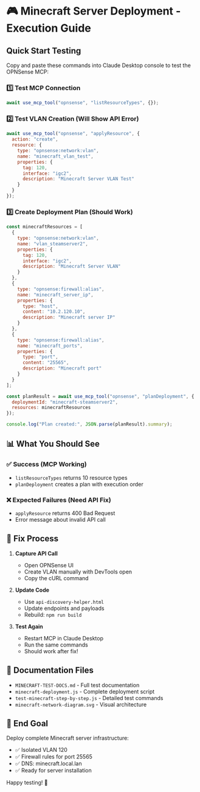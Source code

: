 # 🎮 Minecraft Server Deployment - Execution Guide

## Quick Start Testing

Copy and paste these commands into Claude Desktop console to test the OPNSense MCP:

### 1️⃣ Test MCP Connection
```javascript
await use_mcp_tool("opnsense", "listResourceTypes", {});
```

### 2️⃣ Test VLAN Creation (Will Show API Error)
```javascript
await use_mcp_tool("opnsense", "applyResource", {
  action: "create",
  resource: {
    type: "opnsense:network:vlan",
    name: "minecraft_vlan_test",
    properties: {
      tag: 120,
      interface: "igc2",
      description: "Minecraft Server VLAN Test"
    }
  }
});
```

### 3️⃣ Create Deployment Plan (Should Work)
```javascript
const minecraftResources = [
  {
    type: "opnsense:network:vlan",
    name: "vlan_steamserver2",
    properties: {
      tag: 120,
      interface: "igc2",
      description: "Minecraft Server VLAN"
    }
  },
  {
    type: "opnsense:firewall:alias",
    name: "minecraft_server_ip",
    properties: {
      type: "host",
      content: "10.2.120.10",
      description: "Minecraft server IP"
    }
  },
  {
    type: "opnsense:firewall:alias",
    name: "minecraft_ports",
    properties: {
      type: "port",
      content: "25565",
      description: "Minecraft port"
    }
  }
];

const planResult = await use_mcp_tool("opnsense", "planDeployment", {
  deploymentId: "minecraft-steamserver2",
  resources: minecraftResources
});

console.log("Plan created:", JSON.parse(planResult).summary);
```

## 📊 What You Should See

### ✅ Success (MCP Working)
- `listResourceTypes` returns 10 resource types
- `planDeployment` creates a plan with execution order

### ❌ Expected Failures (Need API Fix)
- `applyResource` returns 400 Bad Request
- Error message about invalid API call

## 🔧 Fix Process

1. **Capture API Call**
   - Open OPNSense UI
   - Create VLAN manually with DevTools open
   - Copy the cURL command

2. **Update Code**
   - Use `api-discovery-helper.html`
   - Update endpoints and payloads
   - Rebuild: `npm run build`

3. **Test Again**
   - Restart MCP in Claude Desktop
   - Run the same commands
   - Should work after fix!

## 📁 Documentation Files

- `MINECRAFT-TEST-DOCS.md` - Full test documentation
- `minecraft-deployment.js` - Complete deployment script
- `test-minecraft-step-by-step.js` - Detailed test commands
- `minecraft-network-diagram.svg` - Visual architecture

## 🎯 End Goal

Deploy complete Minecraft server infrastructure:
- ✅ Isolated VLAN 120
- ✅ Firewall rules for port 25565
- ✅ DNS: minecraft.local.lan
- ✅ Ready for server installation

Happy testing! 🚀
